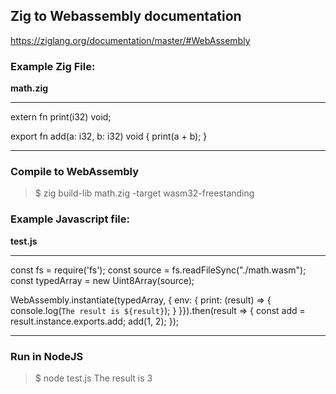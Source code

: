 ## Zig to Webassembly documentation

https://ziglang.org/documentation/master/#WebAssembly

### Example Zig File:

__math.zig__

-----------------------------

extern fn print(i32) void;

export fn add(a: i32, b: i32) void {
    print(a + b);
}

-----------------------------

### Compile to WebAssembly 

> $ zig build-lib math.zig -target wasm32-freestanding

### Example Javascript file:

__test.js__

-----------------------------

const fs = require('fs');
const source = fs.readFileSync("./math.wasm");
const typedArray = new Uint8Array(source);

WebAssembly.instantiate(typedArray, {
  env: {
    print: (result) => { console.log(`The result is ${result}`); }
  }}).then(result => {
  const add = result.instance.exports.add;
  add(1, 2);
});

------------------------------

### Run in NodeJS

> $ node test.js
> The result is 3


